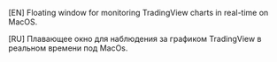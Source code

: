[EN] Floating window for monitoring TradingView charts in real-time on MacOS.

[RU] Плавающее окно для наблюдения за графиком TradingView в реальном времени под MacOs.
